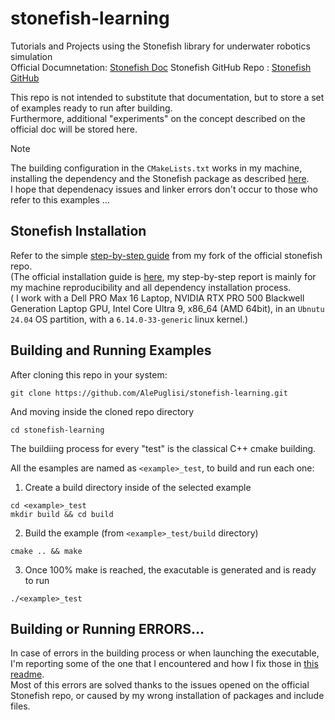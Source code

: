 # stonefish-learning
Tutorials and Projects using the Stonefish library for underwater robotics simulation <br/>
Official Documnetation: [Stonefish Doc](https://stonefish.readthedocs.io/en/latest/overview.html)
Stonefish GitHub Repo : [Stonefish GitHub](https://github.com/patrykcieslak/stonefish) 

This repo is not intended to substitute that documentation, but to store a set of examples ready to run after building. <br/>
Furthermore, additional "experiments" on the concept described on the official doc will be stored here. 

> [!NOTE]
> The building configuration in the `CMakeLists.txt` works in my machine, installing the dependency and the Stonefish package as described [here](https://github.com/AlePuglisi/stonefish/blob/master/INSTALLATION_TROUBLESHOOTING.md). <br/>
> I hope that dependenacy issues and linker errors don't occur to those who refer to this examples ...


## Stonefish Installation 
Refer to the simple [step-by-step guide](https://github.com/AlePuglisi/stonefish/blob/master/INSTALLATION_TROUBLESHOOTING.md#installation) from my fork of the official stonefish repo. <br/>
(The official installation guide is [here](https://stonefish.readthedocs.io/en/latest/install.html), my step-by-step report is mainly for my machine reproducibility and all dependency installation process. <br/>
( I work with a Dell PRO Max 16 Laptop, NVIDIA RTX PRO 500 Blackwell Generation Laptop GPU, Intel Core Ultra 9, x86_64 (AMD 64bit), in an `Ubnutu 24.04` OS partition, with a `6.14.0-33-generic` linux kernel.)
## Building and Running Examples

After cloning this repo in your system: 
```
git clone https://github.com/AlePuglisi/stonefish-learning.git
```
And moving inside the cloned repo directory 
```
cd stonefish-learning
```

The buildiing process for every "test" is the classical C++ cmake building.

All the esamples are named as `<example>_test`, to build and run each one:

1. Create a build directory inside of the selected example 
```
cd <example>_test
mkdir build && cd build 
```
2. Build the example (from `<example>_test/build` directory)
```
cmake .. && make
```
3. Once 100% make is reached, the exacutable is generated and is ready to run
```
./<example>_test
```

## Building or Running ERRORS...

In case of errors in the building process or when launching the executable, I'm reporting some of the one that I encountered and how I fix those in [this readme](https://github.com/AlePuglisi/stonefish/blob/master/INSTALLATION_TROUBLESHOOTING.md#troubleshooting). <br/>
Most of this errors are solved thanks to the issues opened on the official Stonefish repo, or caused by my wrong installation of packages and include files. 

